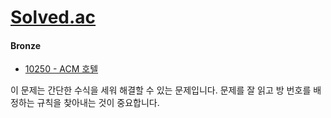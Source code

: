 
# [Solved.ac](https://solved.ac)

#### Bronze

- [10250 - ACM 호텔](https://www.acmicpc.net/problem/10250)

 이 문제는 간단한 수식을 세워 해결할 수 있는 문제입니다. 문제를 잘 읽고 방 번호를 배정하는 규칙을 찾아내는 것이 중요합니다. 
